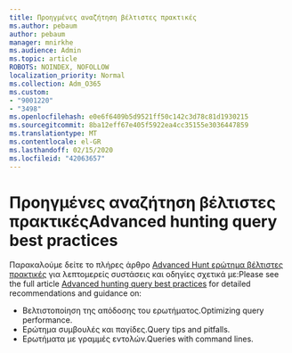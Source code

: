 ```yaml
---
title: Προηγμένες αναζήτηση βέλτιστες πρακτικές
ms.author: pebaum
author: pebaum
manager: mnirkhe
ms.audience: Admin
ms.topic: article
ROBOTS: NOINDEX, NOFOLLOW
localization_priority: Normal
ms.collection: Adm_O365
ms.custom:
- "9001220"
- "3498"
ms.openlocfilehash: e0e6f6409b5d9521ff50c142c3d78c81d1930215
ms.sourcegitcommit: 8ba12eff67e405f5922ea4cc35155e3036447859
ms.translationtype: MT
ms.contentlocale: el-GR
ms.lasthandoff: 02/15/2020
ms.locfileid: "42063657"
---
```

# <a name="advanced-hunting-query-best-practices"></a><span data-ttu-id="43cfa-102">Προηγμένες αναζήτηση βέλτιστες πρακτικές</span><span class="sxs-lookup"><span data-stu-id="43cfa-102">Advanced hunting query best practices</span></span>

<span data-ttu-id="43cfa-103">Παρακαλούμε δείτε το πλήρες άρθρο [Advanced Hunt ερώτημα βέλτιστες πρακτικές](https://docs.microsoft.com/en-us/windows/security/threat-protection/microsoft-defender-atp/advanced-hunting-best-practices#optimize-query-performance) για λεπτομερείς συστάσεις και οδηγίες σχετικά με:</span><span class="sxs-lookup"><span data-stu-id="43cfa-103">Please see the full article [Advanced hunting query best practices](https://docs.microsoft.com/en-us/windows/security/threat-protection/microsoft-defender-atp/advanced-hunting-best-practices#optimize-query-performance) for detailed recommendations and guidance on:</span></span>
- <span data-ttu-id="43cfa-104">Βελτιστοποίηση της απόδοσης του ερωτήματος.</span><span class="sxs-lookup"><span data-stu-id="43cfa-104">Optimizing query performance.</span></span>
- <span data-ttu-id="43cfa-105">Ερώτημα συμβουλές και παγίδες.</span><span class="sxs-lookup"><span data-stu-id="43cfa-105">Query tips and pitfalls.</span></span>
- <span data-ttu-id="43cfa-106">Ερωτήματα με γραμμές εντολών.</span><span class="sxs-lookup"><span data-stu-id="43cfa-106">Queries with command lines.</span></span>


